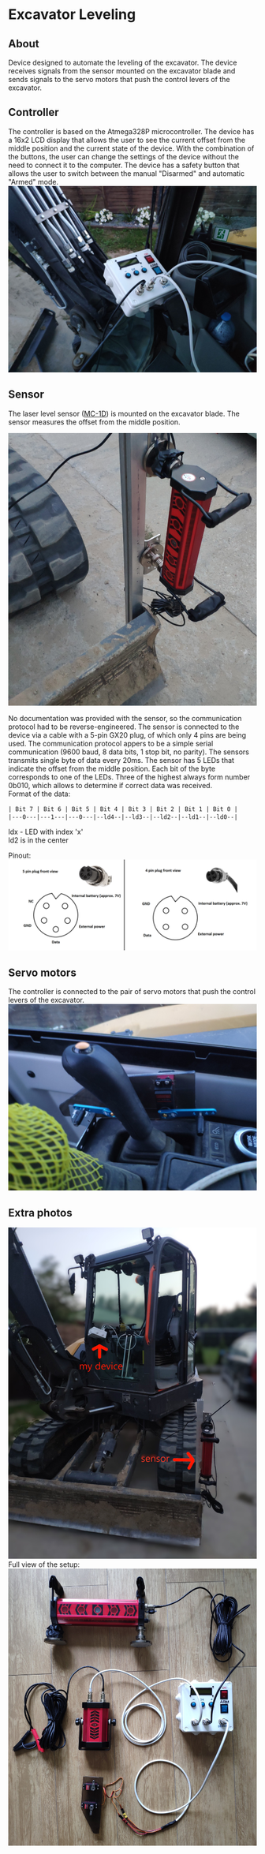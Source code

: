 # Excavator Leveling

## About
Device designed to automate the leveling of the excavator. The device receives signals from the sensor mounted on the excavator blade and sends signals to the servo motors that push the control levers of the excavator.   

## Controller
The controller is based on the Atmega328P microcontroller.
The device has a 16x2 LCD display that allows the user to see the current offset from the middle position and the current state of the device. With the combination of the buttons, the user can change the settings of the device without the need to connect it to the computer.
The device has a safety button that allows the user to switch between the manual "Disarmed" and automatic "Armed" mode.
![Device](images/the_device.jpg)

## Sensor
The laser level sensor ([MC-1D](https://elmatsklep.pl/zestaw-czujnikow-do-koparki-mc-1d-nivel-system/)) is mounted on the excavator blade. The sensor measures the offset from the middle position.

![Sensor](images/sensor.jpg)

No documentation was provided with the sensor, so the communication protocol had to be reverse-engineered.
The sensor is connected to the device via a cable with a 5-pin GX20 plug, of which only 4 pins are being used. The communication protocol appers to be a simple serial communication (9600 baud, 8 data bits, 1 stop bit, no parity).
The sensors transmits single byte of data every 20ms. The sensor has 5 LEDs that indicate the offset from the middle position. Each bit of the byte corresponds to one of the LEDs.
Three of the highest always form number 0b010, which allows to determine if correct data was received.   
Format of the data:
```
| Bit 7 | Bit 6 | Bit 5 | Bit 4 | Bit 3 | Bit 2 | Bit 1 | Bit 0 |
|---0---|---1---|---0---|--ld4--|--ld3--|--ld2--|--ld1--|--ld0--|
```
ldx - LED with index 'x'  
ld2 is in the center

Pinout:
![Plug pinout](images/pinout.png)

## Servo motors
The controller is connected to the pair of servo motors that push the control levers of the excavator.
![Servo motors](images/servo.jpg)

## Extra photos
![Full view](images/full_masked.jpg)
Full view of the setup:   
![Full setup](images/whole_setup.jpg)

